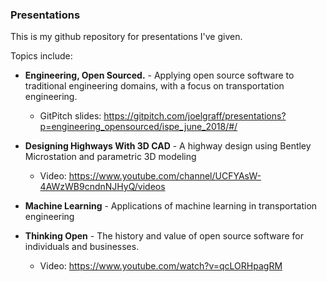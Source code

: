 ### Presentations

This is my github repository for presentations I've given.

Topics include:

- **Engineering, Open Sourced.** - Applying open source software to traditional engineering domains, with a focus on transportation engineering.
  - GitPitch slides: https://gitpitch.com/joelgraff/presentations?p=engineering_opensourced/ispe_june_2018/#/
- **Designing Highways With 3D CAD** - A highway design using Bentley Microstation and parametric 3D modeling
  - Video: https://www.youtube.com/channel/UCFYAsW-4AWzWB9cndnNJHyQ/videos

- **Machine Learning** - Applications of machine learning in transportation engineering

- **Thinking Open** - The history and value of open source software for individuals and businesses.
  - Video: https://www.youtube.com/watch?v=qcLORHpagRM